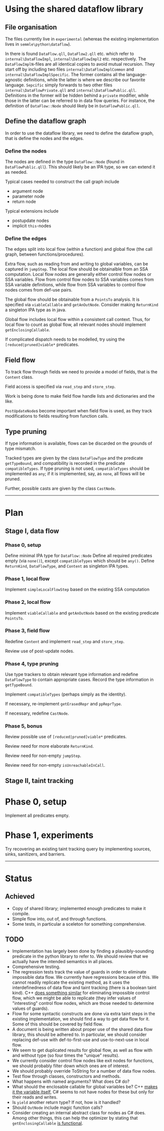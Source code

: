 # Using the shared dataflow library

## File organisation

The files currently live in `experimental` (whereas the existing implementation lives in `semmle\python\dataflow`).

In there is found `DataFlow.qll`, `DataFlow2.qll` etc. which refer to `internal\DataFlowImpl`, `internal\DataFlowImpl2` etc. respectively. The `DataFlowImplN`-files are all identical copies to avoid mutual recursion. They start off by including two files `internal\DataFlowImplCommon` and `internal\DataFlowImplSpecific`. The former contains all the language-agnostic definitions, while the latter is where we describe our favorite language. `Sepcific` simply forwards to two other files `internal\DataFlowPrivate.qll` and `internal\DataFlowPublic.qll`. Definitions in the former will be hidden behind a `private` modifier, while those in the latter can be referred to in data flow queries. For instance, the definition of `DataFlow::Node` should likely be in `DataFlowPublic.qll`.

## Define the dataflow graph

In order to use the dataflow library, we need to define the dataflow graph,
that is define the nodes and the edges.

### Define the nodes

The nodes are defined in the type `DataFlow::Node` (found in `DataFlowPublic.qll`).
This should likely be an IPA type, so we can extend it as needed.

Typical cases needed to construct the call graph include
 - argument node
 - parameter node
 - return node

Typical extensions include
 - postupdate nodes
 - implicit `this`-nodes

### Define the edges

The edges split into local flow (within a function) and global flow (the call graph, between functions/procedures).

Extra flow, such as reading from and writing to global variables, can be captured in `jumpStep`.
The local flow should be obtainalble from an SSA computation.
Local flow nodes are generally either control flow nodes or SSA variables.
Flow from control flow nodes to SSA variables comes from SSA variable definitions, while flow from SSA variables to control flow nodes comes from def-use pairs.

The global flow should be obtainable from a `PointsTo` analysis. It is specified via `viableCallable` and
`getAnOutNode`. Consider making `ReturnKind` a singleton IPA type as in java.

Global flow includes local flow within a consistent call context. Thus, for local flow to count as global flow, all relevant nodes should implement `getEnclosingCallable`.

If complicated dispatch needs to be modelled, try using the `[reduced|pruned]viable*` predicates.

## Field flow

To track flow through fields we need to provide a model of fields, that is the `Content` class.

Field access is specified via `read_step` and `store_step`.

Work is being done to make field flow handle lists and dictionaries and the like.

`PostUpdateNode`s become important when field flow is used, as they track modifications to fields resulting from function calls.

## Type pruning

If type information is available, flows can be discarded on the grounds of type mismatch.

Tracked types are given by the class `DataFlowType` and the predicate `getTypeBound`, and compatibility is recorded in the predicate `compatibleTypes`.
If type pruning is not used, `compatibleTypes` should be implemented as `any`; if it is implemented, say, as `none`, all flows will be pruned.

Further, possible casts are given by the class `CastNode`.

---

# Plan

## Stage I, data flow

### Phase 0, setup
Define minimal IPA type for `DataFlow::Node`
Define all required predicates empty (via `none()`),
except `compatibleTypes` which should be `any()`.
Define `ReturnKind`, `DataFlowType`, and `Content` as singleton IPA types.


### Phase 1, local flow
Implement `simpleLocalFlowStep` based on the existing SSA computation

### Phase 2, local flow
Implement `viableCallable` and `getAnOutNode` based on the existing predicate `PointsTo`.

### Phase 3, field flow
Redefine `Content` and implement `read_step` and `store_step`.

Review use of post-update nodes.

### Phase 4, type pruning
Use type trackers to obtain relevant type information and redefine `DataFlowType` to contain appropriate cases. Record the type information in `getTypeBound`.

Implement `compatibleTypes` (perhaps simply as the identity).

If necessary, re-implement `getErasedRepr` and `ppReprType`.

If necessary, redefine `CastNode`.

### Phase 5, bonus
Review possible use of `[reduced|pruned]viable*` predicates.

Review need for more elaborate `ReturnKind`.

Review need for non-empty `jumpStep`.

Review need for non-empty `isUnreachableInCall`.

## Stage II, taint tracking

# Phase 0, setup
Implement all predicates empty.

# Phase 1, experiments
Try recovering an existing taint tracking query by implementing sources, sinks, sanitizers, and barriers.

---

# Status

## Achieved

- Copy of shared library; implemented enough predicates to make it compile.
- Simple flow into, out of, and through functions.
- Some tests, in particular a sceleton for something comprehensive.

## TODO

- Implementation has largely been done by finding a plausibly-sounding predicate in the python library to refer to. We should review that we actually have the intended semantics in all places.
- Comprehensive testing.
- The regression tests track the value of guards in order to eliminate impossible data flow. We currently have regressions because of this. We cannot readily replicate the existing method, as it uses the interdefinedness of data flow and taint tracking (there is a boolean taint kind). C++ [does something similar](https://github.com/github/codeql/blob/master/cpp/ql/src/semmle/code/cpp/controlflow/internal/ConstantExprs.qll#L27-L36) for eliminating impossible control flow, which we might be able to replicate (they infer values of "interesting" control flow nodes, which are those needed to determine values of guards).
- Flow for some syntactic constructs are done via extra taint steps in the existing implementation, we should find a way to get data flow for it. Some of this should be covered by field flow.
- A document is being written about proper use of the shared data flow library, this should be adhered to. In particular, we should consider replacing def-use with def-to-first-use and use-to-next-use in local flow.
- We seem to get duplicated results for global flow, as well as flow with and without type (so four times the "unique" results).
- We currently consider control flow nodes like exit nodes for functions, we should probably filter down which ones are of interest.
- We should probably override ToString for a number of data flow nodes.
- Test flow through classes, constructors and methods.
- What happens with named arguments? What does C# do?
- What should the enclosable callable for global variables be? C++ [makes it the variable itself](https://github.com/github/codeql/blob/master/cpp/ql/src/semmle/code/cpp/ir/dataflow/internal/DataFlowUtil.qll#L417), C# seems to not have nodes for these but only for their reads and writes.
- Is `yield` another return type? If not, how is it handled?
- Should `OutNode` include magic function calls?
- Consider creating an internal abstract class for nodes as C# does. Among other things, this can help the optimizer by stating that `getEnclosingCallable` [is functional](https://github.com/github/codeql/blob/master/csharp/ql/src/semmle/code/csharp/dataflow/internal/DataFlowPublic.qll#L62).